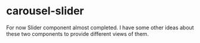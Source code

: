 # carousel-slider

For now Slider component almost completed. I have some other ideas about these two components to provide different views of them.
